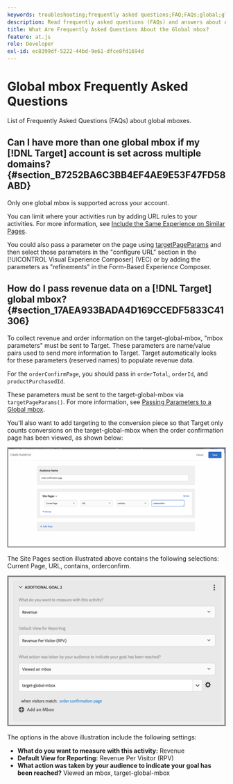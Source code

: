 ```yaml
---
keywords: troubleshooting;frequently asked questions;FAQ;FAQs;global;global mbox
description: Read frequently asked questions (FAQs) and answers about Adobe [!DNL Target] global mboxes.
title: What Are Frequently Asked Questions About the Global mbox?
feature: at.js
role: Developer
exl-id: ec8399df-5222-44bd-9e61-dfce8fd1694d
---
```

# Global mbox Frequently Asked Questions

List of Frequently Asked Questions (FAQs) about global mboxes.

## Can I have more than one global mbox if my [!DNL Target] account is set across multiple domains? {#section_B7252BA6C3BB4EF4AE9E53F47FD58ABD}

Only one global mbox is supported across your account.

You can limit where your activities run by adding URL rules to your activities. For more information, see [Include the Same Experience on Similar Pages](/help/main/c-experiences/c-visual-experience-composer/temtest.md#task_2539D51A18044F82B0D9895636546781).

You could also pass a parameter on the page using [targetPageParams](https://developer.adobe.com/target/implement/client-side/atjs/atjs-functions/targetpageparams/) and then select those parameters in the "configure URL" section in the [!UICONTROL Visual Experience Composer] (VEC) or by adding the parameters as "refinements" in the Form-Based Experience Composer.

## How do I pass revenue data on a [!DNL Target] global mbox? {#section_17AEA933BADA4D169CCEDF5833C41306}

To collect revenue and order information on the target-global-mbox, "mbox parameters" must be sent to Target. These parameters are name/value pairs used to send more information to Target. Target automatically looks for these parameters (reserved names) to populate revenue data.

For the `orderConfirmPage`, you should pass in `orderTotal`, `orderId`, and `productPurchasedId`.

These parameters must be sent to the target-global-mbox via `targetPageParams()`. For more information, see [Passing Parameters to a Global mbox](https://developer.adobe.com/target/implement/client-side/atjs/global-mbox/pass-parameters-to-global-mbox/).

You'll also want to add targeting to the conversion piece so that Target only counts conversions on the target-global-mbox when the order confirmation page has been viewed, as shown below:

![](assets/revenue1.png)

The Site Pages section illustrated above contains the following selections: Current Page, URL, contains, orderconfirm.

![](assets/revenue2.png)

The options in the above illustration include the following settings:

* **What do you want to measure with this activity:** Revenue 
* **Default View for Reporting:** Revenue Per Visitor (RPV) 
* **What action was taken by your audience to indicate your goal has been reached?** Viewed an mbox, target-global-mbox
